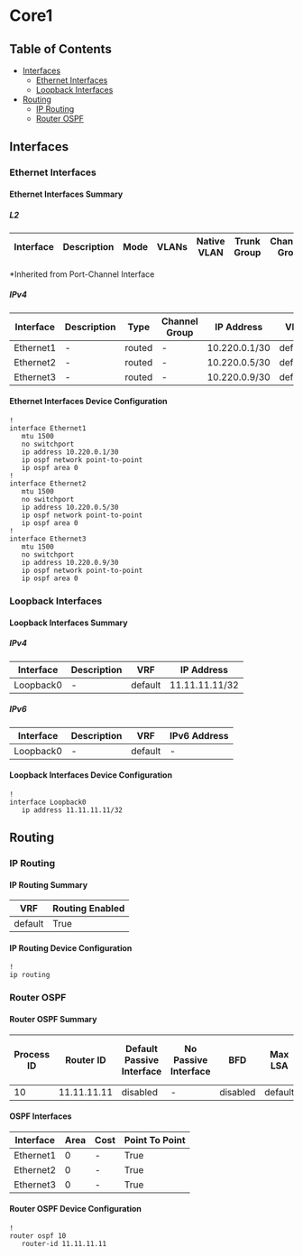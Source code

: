 # Core1

## Table of Contents

- [Interfaces](#interfaces)
  - [Ethernet Interfaces](#ethernet-interfaces)
  - [Loopback Interfaces](#loopback-interfaces)
- [Routing](#routing)
  - [IP Routing](#ip-routing)
  - [Router OSPF](#router-ospf)

## Interfaces

### Ethernet Interfaces

#### Ethernet Interfaces Summary

##### L2

| Interface | Description | Mode | VLANs | Native VLAN | Trunk Group | Channel-Group |
| --------- | ----------- | ---- | ----- | ----------- | ----------- | ------------- |

*Inherited from Port-Channel Interface

##### IPv4

| Interface | Description | Type | Channel Group | IP Address | VRF |  MTU | Shutdown | ACL In | ACL Out |
| --------- | ----------- | -----| ------------- | ---------- | ----| ---- | -------- | ------ | ------- |
| Ethernet1 | - | routed | - | 10.220.0.1/30 | default | 1500 | - | - | - |
| Ethernet2 | - | routed | - | 10.220.0.5/30 | default | 1500 | - | - | - |
| Ethernet3 | - | routed | - | 10.220.0.9/30 | default | 1500 | - | - | - |

#### Ethernet Interfaces Device Configuration

```eos
!
interface Ethernet1
   mtu 1500
   no switchport
   ip address 10.220.0.1/30
   ip ospf network point-to-point
   ip ospf area 0
!
interface Ethernet2
   mtu 1500
   no switchport
   ip address 10.220.0.5/30
   ip ospf network point-to-point
   ip ospf area 0
!
interface Ethernet3
   mtu 1500
   no switchport
   ip address 10.220.0.9/30
   ip ospf network point-to-point
   ip ospf area 0
```

### Loopback Interfaces

#### Loopback Interfaces Summary

##### IPv4

| Interface | Description | VRF | IP Address |
| --------- | ----------- | --- | ---------- |
| Loopback0 | - | default | 11.11.11.11/32 |

##### IPv6

| Interface | Description | VRF | IPv6 Address |
| --------- | ----------- | --- | ------------ |
| Loopback0 | - | default | - |

#### Loopback Interfaces Device Configuration

```eos
!
interface Loopback0
   ip address 11.11.11.11/32
```

## Routing

### IP Routing

#### IP Routing Summary

| VRF | Routing Enabled |
| --- | --------------- |
| default | True |

#### IP Routing Device Configuration

```eos
!
ip routing
```

### Router OSPF

#### Router OSPF Summary

| Process ID | Router ID | Default Passive Interface | No Passive Interface | BFD | Max LSA | Default Information Originate | Log Adjacency Changes Detail | Auto Cost Reference Bandwidth | Maximum Paths | MPLS LDP Sync Default | Distribute List In |
| ---------- | --------- | ------------------------- | -------------------- | --- | ------- | ----------------------------- | ---------------------------- | ----------------------------- | ------------- | --------------------- | ------------------ |
| 10 | 11.11.11.11 | disabled |- | disabled | default | disabled | disabled | - | - | - | - |

#### OSPF Interfaces

| Interface | Area | Cost | Point To Point |
| -------- | -------- | -------- | -------- |
| Ethernet1 | 0 | - | True |
| Ethernet2 | 0 | - | True |
| Ethernet3 | 0 | - | True |

#### Router OSPF Device Configuration

```eos
!
router ospf 10
   router-id 11.11.11.11
```
